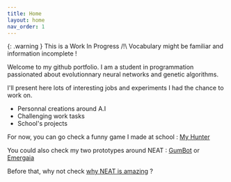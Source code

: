 ```yaml
---
title: Home
layout: home
nav_order: 1
---
```


{: .warning }
This is a Work In Progress /!\ Vocabulary might be familiar and information incomplete !


Welcome to my github portfolio. I am a student in programmation passionated about evolutionnary neural networks and genetic algorithms.

I'll present here lots of interesting jobs and experiments I had the chance to work on.

- Personnal creations around A.I
- Challenging work tasks
- School's projects

For now, you can go check a funny game I made at school : [My Hunter](https://mathematisse.github.io/Portfolio/Docs/Projects/my_hunter.html)

You could also check my two prototypes around NEAT : [GumBot](https://mathematisse.github.io/Portfolio/Docs/Projects/GumBot.html) or [Emergaia](https://mathematisse.github.io/Portfolio/Docs/Projects/Emergaia.html)

Before that, why not check [why NEAT is amazing](https://mathematisse.github.io/Portfolio/Docs/neat.html) ?